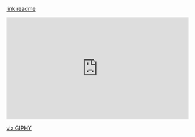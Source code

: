[link readme](./README.md)
<iframe src="https://giphy.com/embed/TTRnvIFE4wYLK" width="480" height="270" frameBorder="0" class="giphy-embed" allowfullscreen></iframe><p><a href="https://giphy.com/gifs/luffy-TTRnvIFE4wYLK">via GIPHY</a></p>


<script type="text/javascript" >
  alert("hello");
</script>